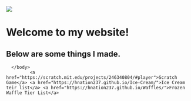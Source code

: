 
  <html lang="en">
       <head>
           <meta charset="utf-8">
           <title>Frozen Waffle Tier List</title>
       </head>
       <body>
           <img src="images/lamp.jpg">
           <h1>
              Welcome to my website!
          </h1>
          <h2>
             Below are some things I made.
          </h2>
          
      </body>
             <a href="https://scratch.mit.edu/projects/246340804/#player">Scratch Game</a> <a href="https://hnation237.github.io/Ice-Cream/">Ice Cream teir list</a> <a href="https://hnation237.github.io/Waffles/">Frozen Waffle Tier List</a>
  </html>
  </html>
  <html>
<html>
<body background="images/pokemon.jpg">
</body>
